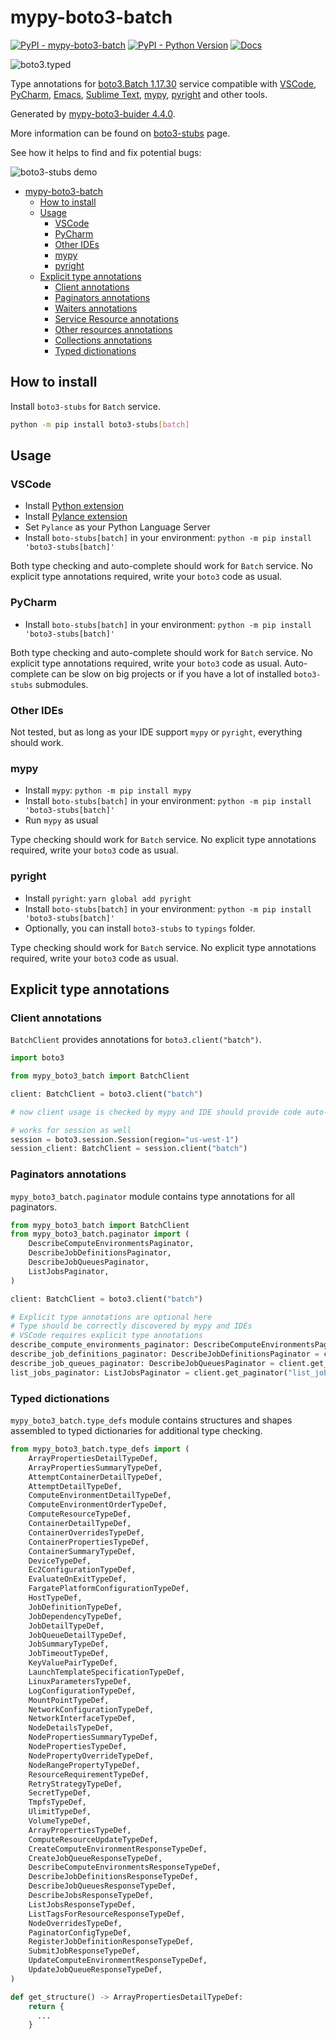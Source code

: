 # mypy-boto3-batch

[![PyPI - mypy-boto3-batch](https://img.shields.io/pypi/v/mypy-boto3-batch.svg?color=blue)](https://pypi.org/project/mypy-boto3-batch)
[![PyPI - Python Version](https://img.shields.io/pypi/pyversions/mypy-boto3-batch.svg?color=blue)](https://pypi.org/project/mypy-boto3-batch)
[![Docs](https://img.shields.io/readthedocs/mypy-boto3-builder.svg?color=blue)](https://mypy-boto3-builder.readthedocs.io/)

![boto3.typed](https://github.com/vemel/mypy_boto3_builder/raw/master/logo.png)

Type annotations for
[boto3.Batch 1.17.30](https://boto3.amazonaws.com/v1/documentation/api/1.17.30/reference/services/batch.html#Batch) service
compatible with
[VSCode](https://code.visualstudio.com/),
[PyCharm](https://www.jetbrains.com/pycharm/),
[Emacs](https://www.gnu.org/software/emacs/),
[Sublime Text](https://www.sublimetext.com/),
[mypy](https://github.com/python/mypy),
[pyright](https://github.com/microsoft/pyright)
and other tools.

Generated by [mypy-boto3-buider 4.4.0](https://github.com/vemel/mypy_boto3_builder).

More information can be found on [boto3-stubs](https://pypi.org/project/boto3-stubs/) page.

See how it helps to find and fix potential bugs:

![boto3-stubs demo](https://github.com/vemel/mypy_boto3_builder/raw/master/demo.gif)

- [mypy-boto3-batch](#mypy-boto3-batch)
  - [How to install](#how-to-install)
  - [Usage](#usage)
    - [VSCode](#vscode)
    - [PyCharm](#pycharm)
    - [Other IDEs](#other-ides)
    - [mypy](#mypy)
    - [pyright](#pyright)
  - [Explicit type annotations](#explicit-type-annotations)
    - [Client annotations](#client-annotations)
    - [Paginators annotations](#paginators-annotations)
    - [Waiters annotations](#waiters-annotations)
    - [Service Resource annotations](#service-resource-annotations)
    - [Other resources annotations](#other-resources-annotations)
    - [Collections annotations](#collections-annotations)
    - [Typed dictionations](#typed-dictionations)

## How to install

Install `boto3-stubs` for `Batch` service.

```bash
python -m pip install boto3-stubs[batch]
```

## Usage

### VSCode

- Install [Python extension](https://marketplace.visualstudio.com/items?itemName=ms-python.python)
- Install [Pylance extension](https://marketplace.visualstudio.com/items?itemName=ms-python.vscode-pylance)
- Set `Pylance` as your Python Language Server
- Install `boto-stubs[batch]` in your environment: `python -m pip install 'boto3-stubs[batch]'`

Both type checking and auto-complete should work for `Batch` service.
No explicit type annotations required, write your `boto3` code as usual.

### PyCharm

- Install `boto-stubs[batch]` in your environment: `python -m pip install 'boto3-stubs[batch]'`

Both type checking and auto-complete should work for `Batch` service.
No explicit type annotations required, write your `boto3` code as usual.
Auto-complete can be slow on big projects or if you have a lot of installed `boto3-stubs` submodules.

### Other IDEs

Not tested, but as long as your IDE support `mypy` or `pyright`, everything should work.

### mypy

- Install `mypy`: `python -m pip install mypy`
- Install `boto-stubs[batch]` in your environment: `python -m pip install 'boto3-stubs[batch]'`
- Run `mypy` as usual

Type checking should work for `Batch` service.
No explicit type annotations required, write your `boto3` code as usual.

### pyright

- Install `pyright`: `yarn global add pyright`
- Install `boto-stubs[batch]` in your environment: `python -m pip install 'boto3-stubs[batch]'`
- Optionally, you can install `boto3-stubs` to `typings` folder.

Type checking should work for `Batch` service.
No explicit type annotations required, write your `boto3` code as usual.

## Explicit type annotations

### Client annotations

`BatchClient` provides annotations for `boto3.client("batch")`.

```python
import boto3

from mypy_boto3_batch import BatchClient

client: BatchClient = boto3.client("batch")

# now client usage is checked by mypy and IDE should provide code auto-complete

# works for session as well
session = boto3.session.Session(region="us-west-1")
session_client: BatchClient = session.client("batch")
```

### Paginators annotations

`mypy_boto3_batch.paginator` module contains type annotations for all paginators.

```python
from mypy_boto3_batch import BatchClient
from mypy_boto3_batch.paginator import (
    DescribeComputeEnvironmentsPaginator,
    DescribeJobDefinitionsPaginator,
    DescribeJobQueuesPaginator,
    ListJobsPaginator,
)

client: BatchClient = boto3.client("batch")

# Explicit type annotations are optional here
# Type should be correctly discovered by mypy and IDEs
# VSCode requires explicit type annotations
describe_compute_environments_paginator: DescribeComputeEnvironmentsPaginator = client.get_paginator("describe_compute_environments")
describe_job_definitions_paginator: DescribeJobDefinitionsPaginator = client.get_paginator("describe_job_definitions")
describe_job_queues_paginator: DescribeJobQueuesPaginator = client.get_paginator("describe_job_queues")
list_jobs_paginator: ListJobsPaginator = client.get_paginator("list_jobs")
```







### Typed dictionations

`mypy_boto3_batch.type_defs` module contains structures and shapes assembled
to typed dictionaries for additional type checking.

```python
from mypy_boto3_batch.type_defs import (
    ArrayPropertiesDetailTypeDef,
    ArrayPropertiesSummaryTypeDef,
    AttemptContainerDetailTypeDef,
    AttemptDetailTypeDef,
    ComputeEnvironmentDetailTypeDef,
    ComputeEnvironmentOrderTypeDef,
    ComputeResourceTypeDef,
    ContainerDetailTypeDef,
    ContainerOverridesTypeDef,
    ContainerPropertiesTypeDef,
    ContainerSummaryTypeDef,
    DeviceTypeDef,
    Ec2ConfigurationTypeDef,
    EvaluateOnExitTypeDef,
    FargatePlatformConfigurationTypeDef,
    HostTypeDef,
    JobDefinitionTypeDef,
    JobDependencyTypeDef,
    JobDetailTypeDef,
    JobQueueDetailTypeDef,
    JobSummaryTypeDef,
    JobTimeoutTypeDef,
    KeyValuePairTypeDef,
    LaunchTemplateSpecificationTypeDef,
    LinuxParametersTypeDef,
    LogConfigurationTypeDef,
    MountPointTypeDef,
    NetworkConfigurationTypeDef,
    NetworkInterfaceTypeDef,
    NodeDetailsTypeDef,
    NodePropertiesSummaryTypeDef,
    NodePropertiesTypeDef,
    NodePropertyOverrideTypeDef,
    NodeRangePropertyTypeDef,
    ResourceRequirementTypeDef,
    RetryStrategyTypeDef,
    SecretTypeDef,
    TmpfsTypeDef,
    UlimitTypeDef,
    VolumeTypeDef,
    ArrayPropertiesTypeDef,
    ComputeResourceUpdateTypeDef,
    CreateComputeEnvironmentResponseTypeDef,
    CreateJobQueueResponseTypeDef,
    DescribeComputeEnvironmentsResponseTypeDef,
    DescribeJobDefinitionsResponseTypeDef,
    DescribeJobQueuesResponseTypeDef,
    DescribeJobsResponseTypeDef,
    ListJobsResponseTypeDef,
    ListTagsForResourceResponseTypeDef,
    NodeOverridesTypeDef,
    PaginatorConfigTypeDef,
    RegisterJobDefinitionResponseTypeDef,
    SubmitJobResponseTypeDef,
    UpdateComputeEnvironmentResponseTypeDef,
    UpdateJobQueueResponseTypeDef,
)

def get_structure() -> ArrayPropertiesDetailTypeDef:
    return {
      ...
    }
```

